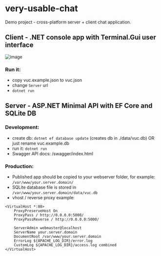 # very-usable-chat

Demo project - cross-platform server + client chat application.

## Client - .NET console app with Terminal.Gui user interface

![image](https://github.com/MichalSkoula/very-usable-chat/assets/5922575/c33299c2-8f57-46d2-9a14-fa2a2fc1f5f3)

### Run it:

- copy vuc.example.json to vuc.json
- change ```Server``` url
- ```dotnet run```

## Server - ASP.NET Minimal API with EF Core and SQLite DB

### Development:

- create db: ```dotnet ef database update``` (creates db in ./data/vuc.db) OR just rename vuc.example.db
- run it: ```dotnet run```
- Swagger API docs: /swagger/index.html


### Production:

- Published app should be copied to your webserver folder, for example: `/var/www/your.server.domain/`
- SQLite database file is stored in `/var/www/your.server.domain/data/vuc.db`
- vhost / reverse proxy example:

```
<VirtualHost *:80>
    ProxyPreserveHost On
    ProxyPass / http://0.0.0.0:5000/
    ProxyPassReverse / http://0.0.0.0:5000/

    ServerAdmin webmaster@localhost
    ServerName your.server.domain
    DocumentRoot /var/www/your.server.domain
    ErrorLog ${APACHE_LOG_DIR}/error.log
    CustomLog ${APACHE_LOG_DIR}/access.log combined
</VirtualHost>
```
